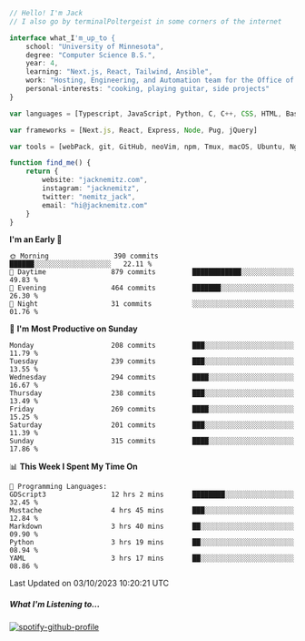 ```typescript
// Hello! I'm Jack
// I also go by terminalPoltergeist in some corners of the internet

interface what_I'm_up_to {
    school: "University of Minnesota",
    degree: "Computer Science B.S.",
    year: 4,
    learning: "Next.js, React, Tailwind, Ansible",
    work: "Hosting, Engineering, and Automation team for the Office of Information Technology at UMN",
    personal-interests: "cooking, playing guitar, side projects"
}

var languages = [Typescript, JavaScript, Python, C, C++, CSS, HTML, Bash, VimScript]

var frameworks = [Next.js, React, Express, Node, Pug, jQuery]

var tools = [webPack, git, GitHub, neoVim, npm, Tmux, macOS, Ubuntu, Nginx, Ansible, Cloudflare, DigitalOcean]

function find_me() {
    return {
        website: "jacknemitz.com",
        instagram: "jacknemitz",
        twitter: "nemitz_jack",
        email: "hi@jacknemitz.com"
    }
}
```

<!--START_SECTION:waka-->
**I'm an Early 🐤** 

```text
🌞 Morning                390 commits         ██████░░░░░░░░░░░░░░░░░░░   22.11 % 
🌆 Daytime                879 commits         ████████████░░░░░░░░░░░░░   49.83 % 
🌃 Evening                464 commits         ███████░░░░░░░░░░░░░░░░░░   26.30 % 
🌙 Night                  31 commits          ░░░░░░░░░░░░░░░░░░░░░░░░░   01.76 % 
```
📅 **I'm Most Productive on Sunday** 

```text
Monday                   208 commits         ███░░░░░░░░░░░░░░░░░░░░░░   11.79 % 
Tuesday                  239 commits         ███░░░░░░░░░░░░░░░░░░░░░░   13.55 % 
Wednesday                294 commits         ████░░░░░░░░░░░░░░░░░░░░░   16.67 % 
Thursday                 238 commits         ███░░░░░░░░░░░░░░░░░░░░░░   13.49 % 
Friday                   269 commits         ████░░░░░░░░░░░░░░░░░░░░░   15.25 % 
Saturday                 201 commits         ███░░░░░░░░░░░░░░░░░░░░░░   11.39 % 
Sunday                   315 commits         ████░░░░░░░░░░░░░░░░░░░░░   17.86 % 
```


📊 **This Week I Spent My Time On** 

```text
💬 Programming Languages: 
GDScript3                12 hrs 2 mins       ████████░░░░░░░░░░░░░░░░░   32.45 % 
Mustache                 4 hrs 45 mins       ███░░░░░░░░░░░░░░░░░░░░░░   12.84 % 
Markdown                 3 hrs 40 mins       ██░░░░░░░░░░░░░░░░░░░░░░░   09.90 % 
Python                   3 hrs 19 mins       ██░░░░░░░░░░░░░░░░░░░░░░░   08.94 % 
YAML                     3 hrs 17 mins       ██░░░░░░░░░░░░░░░░░░░░░░░   08.86 % 
```


 Last Updated on 03/10/2023 10:20:21 UTC
<!--END_SECTION:waka-->

##### What I'm Listening to...

[![spotify-github-profile](https://spotify-github-profile.vercel.app/api/view?uid=jack.nemitz&cover_image=true&show_offline=true&bar_color=53b14f&bar_color_cover=false&background_color=121212FF)](https://spotify-github-profile.vercel.app/api/view?uid=jack.nemitz&redirect=true)

